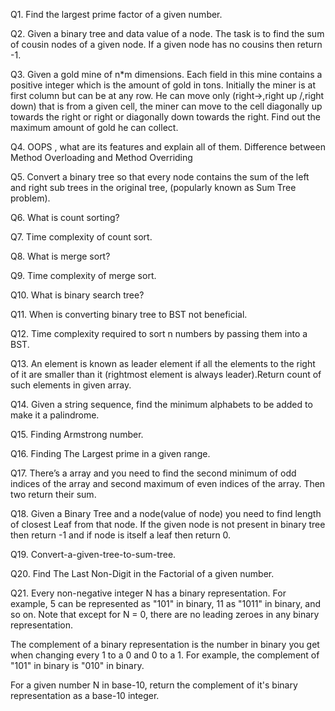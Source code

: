 Q1. Find the largest prime factor of a given number.

Q2.  Given a binary tree and data value of a node. The task is to find the sum of cousin nodes of a given node. If a given node has no cousins then return -1.

Q3. Given a gold mine of n*m dimensions. Each field in this mine contains a positive integer which is the amount of gold in tons. Initially the miner is at first column but can be at any row. He can move only (right->,right up /,right down\) that is from a given cell, the miner can move to the cell diagonally up towards the right or right or diagonally down towards the right. Find out the maximum amount of gold he can collect.

Q4. OOPS , what are its features and explain all of them. Difference between Method Overloading and Method Overriding

Q5. Convert a binary tree so that every node contains the sum of the left and right sub trees in the original tree, (popularly known as Sum Tree problem).

Q6. What is count sorting?

Q7. Time complexity of count sort.

Q8. What is merge sort?

Q9. Time complexity of merge sort.

Q10. What is binary search tree?

Q11. When is converting binary tree to BST not beneficial.

Q12. Time complexity required to sort n numbers by passing them into a BST.

Q13. An element is known as leader element if all the elements to the right of it are smaller than it (rightmost element is always leader).Return count of such elements in given array.

Q14. Given a string sequence, find the minimum alphabets to be added to make it a palindrome.

Q15. Finding Armstrong number.

Q16. Finding The Largest prime in a given range.

Q17. There’s a array and you need to find the second minimum of odd indices of the array and second maximum of even indices of the array. Then two return their sum.

Q18. Given a Binary Tree and a node(value of node) you need to find length of closest Leaf from that node. If the given node is not present in binary tree then return -1 and if node is itself a leaf then return 0.

Q19. Convert-a-given-tree-to-sum-tree.

Q20. Find The Last Non-Digit in the Factorial of a given number.

Q21. Every non-negative integer N has a binary representation.  For example, 5 can be represented as "101" in binary, 11 as "1011" in binary, and so on.  Note that except for N = 0, there are no leading zeroes in any binary representation.

The complement of a binary representation is the number in binary you get when changing every 1 to a 0 and 0 to a 1.  For example, the complement of "101" in binary is "010" in binary.

For a given number N in base-10, return the complement of it's binary representation as a base-10 integer.

